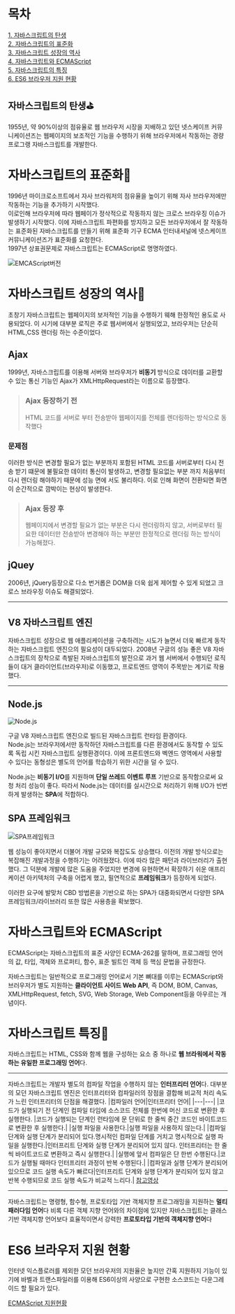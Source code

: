 # 목차
[1. 자바스크립트의 탄생](#자바스크립트의-탄생)  
[2. 자바스크립트의 표준화](#자바스크립트의-표준화)  
[3. 자바스크립트 성장의 역사](#자바스크립트-성장의-역사)   
[4. 자바스크립트와 ECMAScript](#자바스크립트와-ecmascript)  
[5. 자바스크립트의 특징](#자바스크립트-특징)  
[6. ES6 브라우저 지원 현황](#es6-브라우저-지원-현황)

## 자바스크립트의 탄생⛳️

1955년, 약 90%이상의 점유율로 웹 브라우저 시장을 지배하고 있던 넷스케이프 커뮤니케이션즈는 웹페이지의 보조적인 기능을 수행하기 위해 브라우저에서 작동하는 경량 프로그랭 자바스크립트를 개발한다.

# 자바스크립트의 표준화📃

1996년 마이크로소프트에서 자사 브라워저의 점유율을 높이기 위해 자사 브라우저에만 작동하는 기능을 추가하기 시작했다.  
이로인해 브라우저에 따라 웹페이가 정삭적으로 작동하지 않는 크로스 브라우징 이슈가 발생하기 시작했다. 이에 자바스크립트 파편화를 방지하고 모든 브라우저에서 잘 작동하는 표준화된 자바스크립트를 만들기 위해 표준화 기구 ECMA 인터내셔널에 넷스케이프 커뮤니케이션즈가 표준화를 요청한다.  
1997년 상표권문제로 자바스크립트는 ECMAScript로 명명하였다.

![EMCAScript버전](https://joontae-kim.github.io/images/ECMAScript_History.png)

# 자바스크립트 성장의 역사📜

초창기 자바스크립트는 웹페이지의 보저적인 기능을 수행하기 웨해 한정적인 용도로 사용되었다.
이 시기에 대부분 로직은 주로 웹서버에서 실행되었고, 브라우저는 단순히 HTML,CSS 렌더링 하는 수준이었다.

## Ajax

1999년, 자바스크립트를 이용해 서버와 브라우저가 **비동기** 방식으로 데이터를 교환할 수 있는 통신 기능인 Ajax가 XMLHttpRequest라는 이름으로 등장했다.

> ### Ajax 등장하기 전
>
> HTML 코드를 서버로 부터 전송받아 웹페이지를 전체를 렌더링하는 방식으로 동작했다

### 문제점

이러한 방식은 변경할 필요가 없는 부분까지 포함된 HTML 코드를 서버로부터 다시 전송 받기 떄문에 불필요한 데이터 통신이 발생하고, 변경할 필요없는 부분 까지 처음부터 다시 렌더링 해야하기 때문에 성능 면에 서도 불리하다. 이로 인해 화면이 전환되면 화면이 순간적으로 깜박이는 현상이 발생한다.

> ### Ajax 등장 후
>
> 웹페이지에서 변경할 필요가 없는 부분은 다시 렌더링하지 않고, 서버로부터 필요한 데이터만 전송받아 변경해야 하는 부분만 한정적으로 렌더링 하는 방식이 가능해졌다.

## jQuey

2006년, jQuery등장으로 다소 번거롭은 DOM을 더욱 쉽게 제어할 수 있게 되었고 크로스 브라우징 이슈도 해결되었다.

---

## V8 자바스크립트 엔진

자바스크립트 성장으로 웹 애플리케이션을 구축하려는 시도가 늘면서 더욱 빠르게 동작하는 자바스크립트 엔진으의 필요성이 대두되었다. 2008년 구글의 성능 좋은 V8 자바스크립트의 장착으로 촉발된 자바스크립트의 발전으로 과거 웹 서버에서 수행되던 로직들이 대거 클라이언트(브라우저)로 이동했고, 프로트엔드 영역이 주목받는 계기로 작용했다.

---

## Node.js

![Node.js](https://media.vlpt.us/images/kimu2370/post/39ed36bd-b1f6-4cd1-95e3-0fe169d4af93/%EB%8B%A4%EC%9A%B4%EB%A1%9C%EB%93%9C.png)

구글 V8 자바스크립트 엔진으로 빌드된 자바스크립트 런타임 환경이다.  
Node.js는 브라우저에서만 동작하던 자바스크립트를 다른 환경에서도 동작할 수 있도록 독립 시킨 자바스크립트 실행환경이다. 이에 프론트엔드와 벡엔드 영역에서 사용할 수 있다는 동형성은 별도의 언어를 학습하기 위한 시간을 덜 수 있다.

Node.js는 **비동기 I/O**를 지원하며 **단일 쓰레드 이벤트 루프** 기반으로 동작함으로써 요청 처리 성능이 좋다. 따라서 Node.js는 데이터를 실시간으로 처리하기 위해 I/O가 빈번하게 발생하는 **SPA**에 적합하다.

## SPA 프레임워크

![SPA프레임워크](https://linked2ev.github.io/assets/img/devlog/201808/2018-08-01-SPA-step3.png)

웹 성능이 좋아지면서 더불어 개발 규모와 복잡도도 상승했다. 이전의 개발 방식으로는 복잡해진 개발과정을 수행하기는 어려웠졌다. 이에 따라 많은 패턴과 라이브러리가 출현했다.
그 덕분에 개발에 많은 도움을 주었지만 변경에 유현하면서 확장하기 쉬운 애프리케이션 아키텍처의 구축을 어렵게 했고, 필연적으로 **프레임워크**가 등장하게 되었다.

이러한 요구에 발맞처 CBD 방법론을 기반으로 하는 SPA가 대중화되면서 다양한 SPA프레임워크/라이브러리 또한 많은 사용층을 확보했다.

# 자바스크립트와 ECMAScript

ECMAScript는 자바스크립트의 표준 사양인 ECMA-262를 말하며, 프로그래밍 언어의 값, 타입, 객체와 프로퍼티, 함수, 표준 빌트인 객체 등 핵심 문법을 규정한다.

자바스크립트는 일반적으로 프로그래밍 언어로서 기본 뼈대를 이루는 ECMAScript와 브러우저가 별도 지원하는 **클라이언트 사이드 Web API**, 즉 DOM, BOM, Canvas, XMLHttpRequest, fetch, SVG, Web Storage, Web Component등을 아우르는 개념이다.

# 자바스크립트 특징🦿

자바스크립트는 HTML, CSS와 함께 웹을 구성하는 요소 중 하나로 **웹 브라워에서 작동하는 유일한 프로그래밍 언어**다.

---

자바스크립트는 개발자 별도의 컴파일 작업을 수행하지 않는 **인터프리터 언어**다.
대부분의 모던 자바스크립트 엔진은 인터프리터와 컴파일러의 장점을 결합해 비교적 처리 속도가 느린 인터프리터의 단점을 해결했다.
|컴파일러 언어|인터프리터 언어|
|---|---|
|코드가 실행되기 전 단계인 컴파일 타임에 소스코드 전체를 한번에 머신 코드로 변환한 후 실행한다. |코드가 실행되는 단계인 런타임에 문 단위로 한 줄씩 중간 코드인 바이트코드로 변환한 후 실행한다.|
|실행 파일을 사용한다.|실행 파일을 사용하지 않는다.|
|컴파일 단계와 실행 단계가 분리되어 있다.명시적인 컴파일 단계를 거치고 명시적으로 실행 파일을 실행한다.|인터프리트 단계와 실행 단계가 분리되어 있지 않다. 인터프리터는 한 줄씩 바이트코드로 변환하고 즉시 실행한다.|
|실행에 앞서 컴파일은 단 한번 수행된다.|코드가 실행될 때마다 인터프리터 과정이 반복 수행된다.|
|컴파일과 실행 단계가 분리되어 있으므로 코드 실행 속도가 빠르다|인터프리트 단계와 실행 단계가 분리되어 있지 않고 반복 수행되므로 코드 실행 속도가 비교적 느리다.|
[참고영상](https://www.youtube.com/watch?v=Dx2tSsd3aFc)

---

자바스크립트는 명령형, 함수형, 프로토타입 기반 객체지향 프로그래밍을 지원하는 **멀티 패러다임 언어**다
비록 다른 객체 지향 언어와의 차이점에 있지만 자바스크립트는 클래스 기반 객체지향 언어보다 효율적이면서 강력한 **프로토타입 기반의 객체지향 언어**다

# ES6 브라우저 지원 현황

인터넷 익스플로러를 제외한 모던 브라우저의 지원율은 높지만 간혹 지원하지 기능이 있기에 바벨과 트랜스파일러를 이용해 ES6이상의 사양으로 구현한 소스코드는 다운그레이드 할 필요가 있다.

[ECMAScript 지원현황](http://kangax.github.io/compat-table/es6/)
